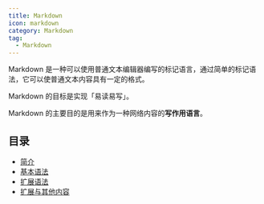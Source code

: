 ```yaml
---
title: Markdown
icon: markdown
category: Markdown
tag:
  - Markdown
---
```


Markdown 是一种可以使用普通文本编辑器编写的标记语言，通过简单的标记语法，它可以使普通文本内容具有一定的格式。

<!-- more -->

Markdown 的目标是实现「易读易写」。

Markdown 的主要目的是用来作为一种网络内容的**写作用语言**。

## 目录

- [简介](intro.md)
- [基本语法](basicGrammar.md)
- [扩展语法](extendedSyntax.md)
- [扩展与其他内容](senior.md)

<!-- ## Markdown 效果演示

- [查看详情](demo.md) -->
